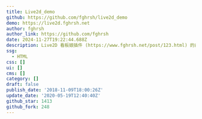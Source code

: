 ```yaml
---
title: Live2d_demo
github: https://github.com/fghrsh/live2d_demo
demo: https://live2d.fghrsh.net
author: fghrsh
author_link: https://github.com/fghrsh
date: 2024-11-27T19:22:44.688Z
description: Live2D 看板娘插件 (https://www.fghrsh.net/post/123.html) 的前端 HTML 源码
ssg:
  - HTML
css: []
ui: []
cms: []
category: []
draft: false
publish_date: '2018-11-09T18:00:26Z'
update_date: '2020-05-19T12:40:40Z'
github_star: 1413
github_fork: 248
---
```

